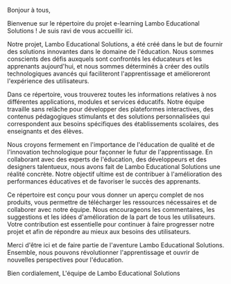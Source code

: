 Bonjour à tous,

Bienvenue sur le répertoire du projet e-learning Lambo Educational Solutions ! Je suis ravi de vous accueillir ici.

Notre projet, Lambo Educational Solutions, a été créé dans le but de fournir des solutions innovantes dans le domaine de l'éducation. Nous sommes conscients des défis auxquels sont confrontés les éducateurs et les apprenants aujourd'hui, et nous sommes déterminés à créer des outils technologiques avancés qui faciliteront l'apprentissage et amélioreront l'expérience des utilisateurs.

Dans ce répertoire, vous trouverez toutes les informations relatives à nos différentes applications, modules et services éducatifs. Notre équipe travaille sans relâche pour développer des plateformes interactives, des contenus pédagogiques stimulants et des solutions personnalisées qui correspondent aux besoins spécifiques des établissements scolaires, des enseignants et des élèves.

Nous croyons fermement en l'importance de l'éducation de qualité et de l'innovation technologique pour façonner le futur de l'apprentissage. En collaborant avec des experts de l'éducation, des développeurs et des designers talentueux, nous avons fait de Lambo Educational Solutions une réalité concrète. Notre objectif ultime est de contribuer à l'amélioration des performances éducatives et de favoriser le succès des apprenants.

Ce répertoire est conçu pour vous donner un aperçu complet de nos produits, vous permettre de télécharger les ressources nécessaires et de collaborer avec notre équipe. Nous encourageons les commentaires, les suggestions et les idées d'amélioration de la part de tous les utilisateurs. Votre contribution est essentielle pour continuer à faire progresser notre projet et afin de répondre au mieux aux besoins des utilisateurs.

Merci d'être ici et de faire partie de l'aventure Lambo Educational Solutions. Ensemble, nous pouvons révolutionner l'apprentissage et ouvrir de nouvelles perspectives pour l'éducation.

Bien cordialement,
L'équipe de Lambo Educational Solutions
